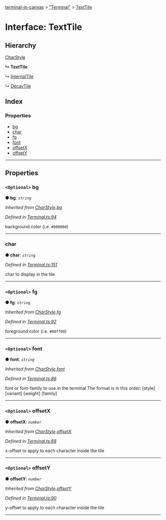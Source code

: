 [terminal-in-canvas](../README.md) > ["Terminal"](../modules/_terminal_.md) > [TextTile](../interfaces/_terminal_.texttile.md)

# Interface: TextTile

## Hierarchy

 [CharStyle](_terminal_.charstyle.md)

**↳ TextTile**

↳  [InternalTile](_terminal_.internaltile.md)

↳  [DecayTile](_terminal_.decaytile.md)

## Index

### Properties

* [bg](_terminal_.texttile.md#bg)
* [char](_terminal_.texttile.md#char)
* [fg](_terminal_.texttile.md#fg)
* [font](_terminal_.texttile.md#font)
* [offsetX](_terminal_.texttile.md#offsetx)
* [offsetY](_terminal_.texttile.md#offsety)

---

## Properties

<a id="bg"></a>

### `<Optional>` bg

**● bg**: *`string`*

*Inherited from [CharStyle](_terminal_.charstyle.md).[bg](_terminal_.charstyle.md#bg)*

*Defined in [Terminal.ts:94](https://github.com/danikaze/terminal-in-canvas/blob/ad1033f/src/Terminal.ts#L94)*

background color (i.e. `#000000`)

___
<a id="char"></a>

###  char

**● char**: *`string`*

*Defined in [Terminal.ts:151](https://github.com/danikaze/terminal-in-canvas/blob/ad1033f/src/Terminal.ts#L151)*

char to display in the tile

___
<a id="fg"></a>

### `<Optional>` fg

**● fg**: *`string`*

*Inherited from [CharStyle](_terminal_.charstyle.md).[fg](_terminal_.charstyle.md#fg)*

*Defined in [Terminal.ts:92](https://github.com/danikaze/terminal-in-canvas/blob/ad1033f/src/Terminal.ts#L92)*

foreground color (i.e. `#00ff00`)

___
<a id="font"></a>

### `<Optional>` font

**● font**: *`string`*

*Inherited from [CharStyle](_terminal_.charstyle.md).[font](_terminal_.charstyle.md#font)*

*Defined in [Terminal.ts:86](https://github.com/danikaze/terminal-in-canvas/blob/ad1033f/src/Terminal.ts#L86)*

font or font-family to use in the terminal The format is in this order: \[style\] \[variant\] \[weight\] \[family\]

___
<a id="offsetx"></a>

### `<Optional>` offsetX

**● offsetX**: *`number`*

*Inherited from [CharStyle](_terminal_.charstyle.md).[offsetX](_terminal_.charstyle.md#offsetx)*

*Defined in [Terminal.ts:88](https://github.com/danikaze/terminal-in-canvas/blob/ad1033f/src/Terminal.ts#L88)*

x-offset to apply to each character inside the tile

___
<a id="offsety"></a>

### `<Optional>` offsetY

**● offsetY**: *`number`*

*Inherited from [CharStyle](_terminal_.charstyle.md).[offsetY](_terminal_.charstyle.md#offsety)*

*Defined in [Terminal.ts:90](https://github.com/danikaze/terminal-in-canvas/blob/ad1033f/src/Terminal.ts#L90)*

y-offset to apply to each character inside the tile

___

